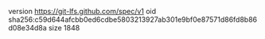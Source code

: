 version https://git-lfs.github.com/spec/v1
oid sha256:c59d644afcbb0ed6cdbe5803213927ab301e9bf0e87571d86fd8b86d08e34d8a
size 1848
